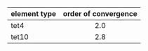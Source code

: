 
 element type | order of convergence
--------------|:----------------------:
 tet4 |  2.0
 tet10 |  2.8
